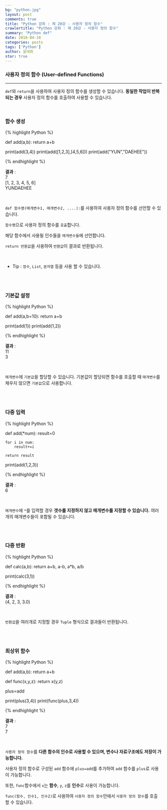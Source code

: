 ```yaml
---
bg: "python.jpg"
layout: post
comments: true
title: "Python 강좌 : 제 20강 - 사용자 정의 함수"
crawlertitle: "Python 강좌 : 제 20강 - 사용자 정의 함수"
summary: "Python def"
date: 2018-04-18
categories: posts
tags: ['Python']
author: 윤대희
star: true
---
```


### 사용자 정의 함수 (User-defined Functions) ###
----------
`def`와 `return`을 사용하여 사용자 정의 함수를 생성할 수 있습니다. **동일한 작업이 반복되는 경우** 사용자 정의 함수를 호출하여 사용할 수 있습니다.

<br>

<h3>함수 생성</h3>
{% highlight Python %}

def add(a,b):
    return a+b

print(add(3,4))
print(add([1,2,3],[4,5,6]))
print(add("YUN","DAEHEE"))


{% endhighlight %}

**결과**
:    
7<br>
[1, 2, 3, 4, 5, 6]<br>
YUNDAEHEE

<br>

`def 함수명(매개변수1, 매개변수2, ....):`를 사용하여 사용자 정의 함수를 선언할 수 있습니다.

`함수명`으로 사용자 정의 함수를 `호출`합니다.

해당 함수에서 사용될 인수들을 `매개변수들`에 선언합니다.

`return 반환값`을 사용하여 `반환값`이 결과로 반환됩니다.

<br>

* Tip : `정수`, `List`, `문자열` 등을 사용 할 수 있습니다.

<br>
<br>

<h3>기본값 설정</h3>
{% highlight Python %}

def add(a,b=10):
    return a+b

print(add(1))
print(add(1,2))

{% endhighlight %}

**결과**
:    
11<br>
3

<br>

`매개변수`에 `기본값`을 할당할 수 있습니다. 기본값이 할당되면 함수를 호출할 때 `매개변수`를 채우지 않으면 `기본값`으로 사용합니다.

<br>
<br>

<h3>다중 입력</h3>
{% highlight Python %}

def add(*num):
    result=0
    
    for i in num:
        result+=i

    return result

print(add(1,2,3))

{% endhighlight %}

**결과**
:    
6

<br>

`매개변수`에 `*`를 입력할 경우 **갯수를 지정하지 않고 매개변수를 지정할 수 있습니다.** 여러개의 매개변수들이 포함될 수 있습니다.

<br>
<br>

<h3>다중 반환</h3>
{% highlight Python %}

def calc(a,b):
    return a+b, a-b, a*b, a/b

print(calc(3,1))

{% endhighlight %}

**결과**
:    
(4, 2, 3, 3.0)<br>

<br>

`반환값`을 여러개로 지정할 경우 `Tuple` 형식으로 결과들이 반환됩니다.

<br>
<br>

<h3>최상위 함수</h3>
{% highlight Python %}

def add(a,b):
    return a+b

def func(x,y,z):
    return x(y,z)

plus=add

print(plus(3,4))
print(func(plus,3,4))

{% endhighlight %}

**결과**
:    
7<br>
7

<br>

`사용자 정의 함수`를 **다른 함수의 인수로 사용할 수 있으며, 변수나 자료구조에도 저장이 가능합니다.**

사용자 정의 함수로 구성된 `add` 함수에 `plus=add`를 추가하여 `add` 함수를 `plus`로 사용이 가능합니다.

또한, `func`함수에서 `x`는 **함수**, `y`, `z`를 **인수**로 사용이 가능합니다.

`func(함수, 인수1, 인수2)`로 사용하여 `사용자 정의 함수`안에서 `사용자 정의 함수`를 호출 할 수 있습니다.

<br>
<br>

